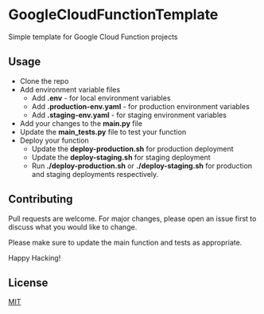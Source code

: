 # GoogleCloudFunctionTemplate

Simple template for Google Cloud Function projects



## Usage
* Clone the repo
* Add environment variable files
  * Add **.env** - for local environment variables
  * Add **.production-env.yaml** - for production environment variables
  * Add **.staging-env.yaml** - for staging environment variables
* Add your changes to the **main.py** file 
* Update the **main_tests.py** file to test your function
* Deploy your function
  * Update the **deploy-production.sh** for production deployment
  * Update the **deploy-staging.sh** for staging deployment
  * Run **./deploy-production.sh** or **./deploy-staging.sh** for production and staging deployments respectively.


## Contributing
Pull requests are welcome. For major changes, please open an issue first to discuss what you would like to change.

Please make sure to update the main function and tests as appropriate.

Happy Hacking!

## License
[MIT](https://choosealicense.com/licenses/mit/)